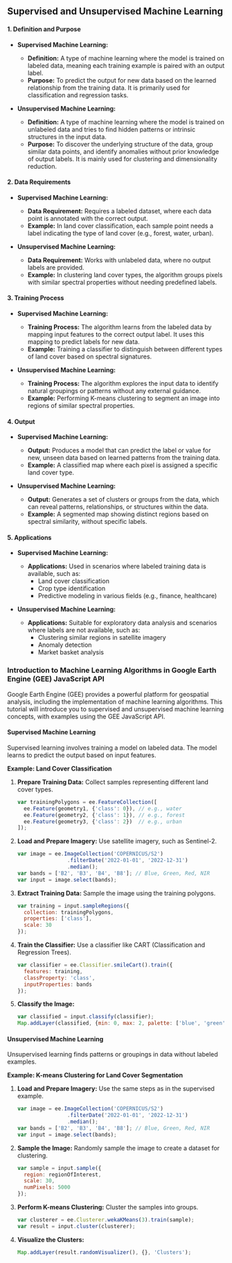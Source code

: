 ## Supervised and Unsupervised Machine Learning

#### 1. Definition and Purpose

- **Supervised Machine Learning:**
  - **Definition:** A type of machine learning where the model is trained on labeled data, meaning each training example is paired with an output label.
  - **Purpose:** To predict the output for new data based on the learned relationship from the training data. It is primarily used for classification and regression tasks.
  
- **Unsupervised Machine Learning:**
  - **Definition:** A type of machine learning where the model is trained on unlabeled data and tries to find hidden patterns or intrinsic structures in the input data.
  - **Purpose:** To discover the underlying structure of the data, group similar data points, and identify anomalies without prior knowledge of output labels. It is mainly used for clustering and dimensionality reduction.

#### 2. Data Requirements

- **Supervised Machine Learning:**
  - **Data Requirement:** Requires a labeled dataset, where each data point is annotated with the correct output.
  - **Example:** In land cover classification, each sample point needs a label indicating the type of land cover (e.g., forest, water, urban).

- **Unsupervised Machine Learning:**
  - **Data Requirement:** Works with unlabeled data, where no output labels are provided.
  - **Example:** In clustering land cover types, the algorithm groups pixels with similar spectral properties without needing predefined labels.

#### 3. Training Process

- **Supervised Machine Learning:**
  - **Training Process:** The algorithm learns from the labeled data by mapping input features to the correct output label. It uses this mapping to predict labels for new data.
  - **Example:** Training a classifier to distinguish between different types of land cover based on spectral signatures.

- **Unsupervised Machine Learning:**
  - **Training Process:** The algorithm explores the input data to identify natural groupings or patterns without any external guidance.
  - **Example:** Performing K-means clustering to segment an image into regions of similar spectral properties.

#### 4. Output

- **Supervised Machine Learning:**
  - **Output:** Produces a model that can predict the label or value for new, unseen data based on learned patterns from the training data.
  - **Example:** A classified map where each pixel is assigned a specific land cover type.

- **Unsupervised Machine Learning:**
  - **Output:** Generates a set of clusters or groups from the data, which can reveal patterns, relationships, or structures within the data.
  - **Example:** A segmented map showing distinct regions based on spectral similarity, without specific labels.

#### 5. Applications

- **Supervised Machine Learning:**
  - **Applications:** Used in scenarios where labeled training data is available, such as:
    - Land cover classification
    - Crop type identification
    - Predictive modeling in various fields (e.g., finance, healthcare)

- **Unsupervised Machine Learning:**
  - **Applications:** Suitable for exploratory data analysis and scenarios where labels are not available, such as:
    - Clustering similar regions in satellite imagery
    - Anomaly detection
    - Market basket analysis



### Introduction to Machine Learning Algorithms in Google Earth Engine (GEE) JavaScript API

Google Earth Engine (GEE) provides a powerful platform for geospatial analysis, including the implementation of machine learning algorithms. This tutorial will introduce you to supervised and unsupervised machine learning concepts, with examples using the GEE JavaScript API.

#### Supervised Machine Learning

Supervised learning involves training a model on labeled data. The model learns to predict the output based on input features.

**Example: Land Cover Classification**

1. **Prepare Training Data:**
   Collect samples representing different land cover types.

   ```javascript
   var trainingPolygons = ee.FeatureCollection([
     ee.Feature(geometry1, {'class': 0}), // e.g., water
     ee.Feature(geometry2, {'class': 1}), // e.g., forest
     ee.Feature(geometry3, {'class': 2})  // e.g., urban
   ]);
   ```

2. **Load and Prepare Imagery:**
   Use satellite imagery, such as Sentinel-2.

   ```javascript
   var image = ee.ImageCollection('COPERNICUS/S2')
                   .filterDate('2022-01-01', '2022-12-31')
                   .median();
   var bands = ['B2', 'B3', 'B4', 'B8']; // Blue, Green, Red, NIR
   var input = image.select(bands);
   ```

3. **Extract Training Data:**
   Sample the image using the training polygons.

   ```javascript
   var training = input.sampleRegions({
     collection: trainingPolygons,
     properties: ['class'],
     scale: 30
   });
   ```

4. **Train the Classifier:**
   Use a classifier like CART (Classification and Regression Trees).

   ```javascript
   var classifier = ee.Classifier.smileCart().train({
     features: training,
     classProperty: 'class',
     inputProperties: bands
   });
   ```

5. **Classify the Image:**

   ```javascript
   var classified = input.classify(classifier);
   Map.addLayer(classified, {min: 0, max: 2, palette: ['blue', 'green', 'red']}, 'Land Cover');
   ```

#### Unsupervised Machine Learning

Unsupervised learning finds patterns or groupings in data without labeled examples.

**Example: K-means Clustering for Land Cover Segmentation**

1. **Load and Prepare Imagery:**
   Use the same steps as in the supervised example.

   ```javascript
   var image = ee.ImageCollection('COPERNICUS/S2')
                   .filterDate('2022-01-01', '2022-12-31')
                   .median();
   var bands = ['B2', 'B3', 'B4', 'B8']; // Blue, Green, Red, NIR
   var input = image.select(bands);
   ```

2. **Sample the Image:**
   Randomly sample the image to create a dataset for clustering.

   ```javascript
   var sample = input.sample({
     region: regionOfInterest,
     scale: 30,
     numPixels: 5000
   });
   ```

3. **Perform K-means Clustering:**
   Cluster the samples into groups.

   ```javascript
   var clusterer = ee.Clusterer.wekaKMeans(3).train(sample);
   var result = input.cluster(clusterer);
   ```

4. **Visualize the Clusters:**

   ```javascript
   Map.addLayer(result.randomVisualizer(), {}, 'Clusters');
   ```

